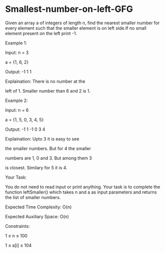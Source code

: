 # Smallest-number-on-left-GFG


Given an array a of integers of length n, find the nearest smaller number for every element such that the smaller element is on left side.If no small element present on the left print -1.


Example 1:



Input: n = 3


a = {1, 6, 2}


Output: -1 1 1


Explaination: There is no number at the 


left of 1. Smaller number than 6 and 2 is 1.


Example 2:


Input: n = 6


a = {1, 5, 0, 3, 4, 5}


Output: -1 1 -1 0 3 4


Explaination: Upto 3 it is easy to see 


the smaller numbers. But for 4 the smaller 


numbers are 1, 0 and 3. But among them 3 


is closest. Similary for 5 it is 4.


Your Task:

You do not need to read input or print anything. Your task is to complete the function leftSmaller() which takes n and a as input parameters and returns the list of smaller numbers.


Expected Time Complexity: O(n)


Expected Auxiliary Space: O(n)



Constraints:


1 ≤ n ≤ 100


1 ≤ a[i] ≤ 104  
